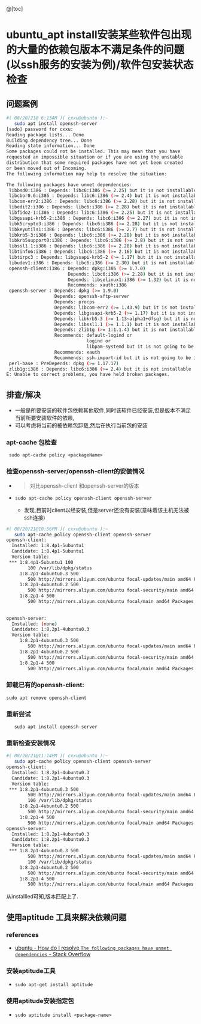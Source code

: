 @[toc]

# ubuntu_apt install安装某些软件包出现的大量的依赖包版本不满足条件的问题(以ssh服务的安装为例)/软件包安装状态检查

##  问题案例

```bash
#( 08/20/21@ 6:13AM )( cxxu@ubuntu ):~
   sudo apt install openssh-server 
[sudo] password for cxxu: 
Reading package lists... Done
Building dependency tree... Done
Reading state information... Done
Some packages could not be installed. This may mean that you have
requested an impossible situation or if you are using the unstable
distribution that some required packages have not yet been created
or been moved out of Incoming.
The following information may help to resolve the situation:

The following packages have unmet dependencies:
 libbsd0:i386 : Depends: libc6:i386 (>= 2.25) but it is not installable
 libcbor0.6:i386 : Depends: libc6:i386 (>= 2.4) but it is not installable
 libcom-err2:i386 : Depends: libc6:i386 (>= 2.28) but it is not installable
 libedit2:i386 : Depends: libc6:i386 (>= 2.28) but it is not installable
 libfido2-1:i386 : Depends: libc6:i386 (>= 2.25) but it is not installable
 libgssapi-krb5-2:i386 : Depends: libc6:i386 (>= 2.27) but it is not installable
 libk5crypto3:i386 : Depends: libc6:i386 (>= 2.28) but it is not installable
 libkeyutils1:i386 : Depends: libc6:i386 (>= 2.7) but it is not installable
 libkrb5-3:i386 : Depends: libc6:i386 (>= 2.28) but it is not installable
 libkrb5support0:i386 : Depends: libc6:i386 (>= 2.8) but it is not installable
 libssl1.1:i386 : Depends: libc6:i386 (>= 2.28) but it is not installable
 libtinfo6:i386 : Depends: libc6:i386 (>= 2.16) but it is not installable
 libtirpc3 : Depends: libgssapi-krb5-2 (>= 1.17) but it is not installable
 libudev1:i386 : Depends: libc6:i386 (>= 2.30) but it is not installable
 openssh-client:i386 : Depends: dpkg:i386 (>= 1.7.0)
                       Depends: libc6:i386 (>= 2.28) but it is not installable
                       Depends: libselinux1:i386 (>= 1.32) but it is not installable
                       Recommends: xauth:i386
 openssh-server : Depends: dpkg (>= 1.9.0)
                  Depends: openssh-sftp-server
                  Depends: procps
                  Depends: libcom-err2 (>= 1.43.9) but it is not installable
                  Depends: libgssapi-krb5-2 (>= 1.17) but it is not installable
                  Depends: libkrb5-3 (>= 1.13~alpha1+dfsg) but it is not installable
                  Depends: libssl1.1 (>= 1.1.1) but it is not installable
                  Depends: zlib1g (>= 1:1.1.4) but it is not installable
                  Recommends: default-logind or
                              logind or
                              libpam-systemd but it is not going to be installed
                  Recommends: xauth
                  Recommends: ssh-import-id but it is not going to be installed
 perl-base : PreDepends: dpkg (>= 1.17.17)
 zlib1g:i386 : Depends: libc6:i386 (>= 2.4) but it is not installable
E: Unable to correct problems, you have held broken packages.

```
##  排查/解决

- 一般是所要安装的软件包依赖其他软件,同时该软件已经安装,但是版本不满足当前所要安装软件的依赖,
- 可以考虑将当前的被依赖包卸载,然后在执行当前包的安装

### apt-cache 包检查

` sudo apt-cache policy <packageName>`

###  检查openssh-server/openssh-client的安装情况

- > 对比openssh-client 和openssh-server的版本

- `sudo apt-cache policy openssh-client openssh-server`
  - 发现,目前时client以经安装,但是server还没有安装(意味着该主机无法被ssh连接)

```bash
#( 08/20/21@10:56PM )( cxxu@ubuntu ):~
   sudo apt-cache policy openssh-client openssh-server
openssh-client:
  Installed: 1:8.4p1-5ubuntu1
  Candidate: 1:8.4p1-5ubuntu1
  Version table:
 *** 1:8.4p1-5ubuntu1 100
        100 /var/lib/dpkg/status
     1:8.2p1-4ubuntu0.3 500
        500 http://mirrors.aliyun.com/ubuntu focal-updates/main amd64 Packages
     1:8.2p1-4ubuntu0.2 500
        500 http://mirrors.aliyun.com/ubuntu focal-security/main amd64 Packages
     1:8.2p1-4 500
        500 http://mirrors.aliyun.com/ubuntu focal/main amd64 Packages
        
        
openssh-server:
  Installed: (none)
  Candidate: 1:8.2p1-4ubuntu0.3
  Version table:
     1:8.2p1-4ubuntu0.3 500
        500 http://mirrors.aliyun.com/ubuntu focal-updates/main amd64 Packages
     1:8.2p1-4ubuntu0.2 500
        500 http://mirrors.aliyun.com/ubuntu focal-security/main amd64 Packages
     1:8.2p1-4 500
        500 http://mirrors.aliyun.com/ubuntu focal/main amd64 Packages

```
###  卸载已有的openssh-client:

`sudo apt remove openssh-client  `

###  重新尝试

`	 sudo apt install openssh-server
`

###  重新检查安装情况

```bash
#( 08/20/21@11:14PM )( cxxu@ubuntu ):~
   sudo apt-cache policy openssh-client openssh-server
openssh-client:
  Installed: 1:8.2p1-4ubuntu0.3
  Candidate: 1:8.2p1-4ubuntu0.3
  Version table:
 *** 1:8.2p1-4ubuntu0.3 500
        500 http://mirrors.aliyun.com/ubuntu focal-updates/main amd64 Packages
        100 /var/lib/dpkg/status
     1:8.2p1-4ubuntu0.2 500
        500 http://mirrors.aliyun.com/ubuntu focal-security/main amd64 Packages
     1:8.2p1-4 500
        500 http://mirrors.aliyun.com/ubuntu focal/main amd64 Packages
openssh-server:
  Installed: 1:8.2p1-4ubuntu0.3
  Candidate: 1:8.2p1-4ubuntu0.3
  Version table:
 *** 1:8.2p1-4ubuntu0.3 500
        500 http://mirrors.aliyun.com/ubuntu focal-updates/main amd64 Packages
        100 /var/lib/dpkg/status
     1:8.2p1-4ubuntu0.2 500
        500 http://mirrors.aliyun.com/ubuntu focal-security/main amd64 Packages
     1:8.2p1-4 500
        500 http://mirrors.aliyun.com/ubuntu focal/main amd64 Packages
````
从installled可知,版本匹配上了.

## 使用aptitude 工具来解决依赖问题

### references

- [ubuntu - How do I resolve `The following packages have unmet dependencies` - Stack Overflow](https://stackoverflow.com/questions/26571326/how-do-i-resolve-the-following-packages-have-unmet-dependencies)

### 安装aptitude工具

- `sudo apt-get install aptitude`

### 使用aptitude安装指定包

- `sudo aptitude install <package-name>`





